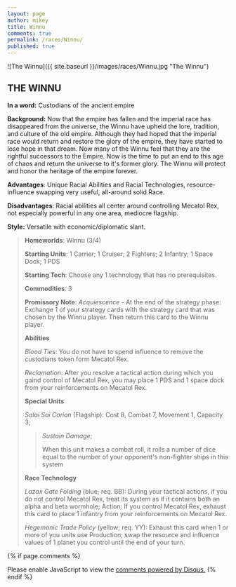 ```yaml
---
layout: page
author: mikey
title: Winnu
comments: true
permalink: /races/Winnu/
published: true
---
```


![The Winnu]({{ site.baseurl }}/images/races/Winnu.jpg "The Winnu")

## THE WINNU

**In a word:** Custodians of the ancient empire

**Background:** Now that the empire has fallen and the imperial race has disappeared from the universe, the Winnu have upheld the lore, tradition, and culture of the old empire.  Although they had hoped that the imperial race would return and restore the glory of the empire, they have started to lose hope in that dream.  Now many of the Winnu feel that they are the rightful successors to the Empire.  Now is the time to put an end to this age of chaos and return the universe to it's former glory.  The Winnu will protect and honor the heritage of the empire forever.

**Advantages**: Unique Racial Abilities and Racial Technologies, resource-influence swapping very useful, all-around solid Race.

**Disadvantages**: Racial abilities all center around controlling Mecatol Rex, not especially powerful in any one area, mediocre flagship.

**Style:** Versatile with economic/diplomatic slant.

>**Homeworlds**: Winnu (3/4)
>
>**Starting Units**: 1 Carrier; 1 Cruiser; 2 Fighters; 2 Infantry; 1 Space Dock; 1 PDS
>
>**Starting Tech**: Choose any 1 technology that has no prerequisites. 
>
>**Commodities**: 3
>
>**Promissory Note**: _Acquiescence_ - At the end of the strategy phase: Exchange 1 of your strategy cards with the strategy card that was chosen by the Winnu player. Then return this card to the Winnu player.
>
>**Abilities**
>
>_Blood Ties_: You do not have to spend influence to remove the custodians token form Mecatol Rex.
>
>_Reclamation_: After you resolve a tactical action during which you gaind control of Mecatol Rex, you may place 1 PDS and 1 space dock from your reinforcements on Mecatol Rex.
>
>**Special Units**
>
>_Salai Sai Corian_ (Flagship): Cost 8, Combat 7, Movement 1, Capacity 3; 
>>_Sustain Damage_;
>>
>>When this unit makes a combat roll, it rolls a number of dice equal to the number of your opponent's non-fighter ships in this system 
>
>**Race Technology**
>
>_Lazax Gate Folding_ (blue; req. BB): During your tactical actions, if you do not control Mecatol Rex, treat its system as if it contains both an alpha and beta wormhole; Action: If you control Mecatol Rex, exhaust this card to place 1 infantry from your reinforcements on Mecatol Rex.  
>
>_Hegemonic Trade Policy_ (yellow; req. YY): Exhaust this card when 1 or more of you units use Production; swap the resource and influence values of 1 planet you control until the end of your turn.

{% if page.comments %}
<div id="disqus_thread"></div>
<script>

/**
*  RECOMMENDED CONFIGURATION VARIABLES: EDIT AND UNCOMMENT THE SECTION BELOW TO INSERT DYNAMIC VALUES FROM YOUR PLATFORM OR CMS.
*  LEARN WHY DEFINING THESE VARIABLES IS IMPORTANT: https://disqus.com/admin/universalcode/#configuration-variables*/
/*
var disqus_config = function () {
this.page.url = PAGE_URL;  // Replace PAGE_URL with your page's canonical URL variable
this.page.identifier = PAGE_IDENTIFIER; // Replace PAGE_IDENTIFIER with your page's unique identifier variable
};
*/
(function() { // DON'T EDIT BELOW THIS LINE
var d = document, s = d.createElement('script');
s.src = 'https://mikeymischief-github-io.disqus.com/embed.js';
s.setAttribute('data-timestamp', +new Date());
(d.head || d.body).appendChild(s);
})();
</script>
<noscript>Please enable JavaScript to view the <a href="https://disqus.com/?ref_noscript">comments powered by Disqus.</a></noscript>
<script id="dsq-count-scr" src="//mikeymischief-github-io.disqus.com/count.js" async></script>                            
{% endif %}

